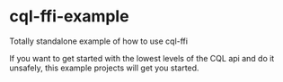 # cql-ffi-example
Totally standalone example of how to use cql-ffi

If you want to get started with the lowest levels of the CQL api and do it unsafely, this example projects will get you started.
